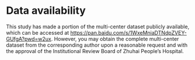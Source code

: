 # Data availability
This study has made a portion of the multi-center dataset publicly available, which can be accessed at https://pan.baidu.com/s/1WxeMniaDTNdpZVEY-GUfgA?pwd=w2ux. However, you may obtain the complete multi-center dataset from the corresponding author upon a reasonable request and with the approval of the Institutional Review Board of Zhuhai People’s Hospital.
